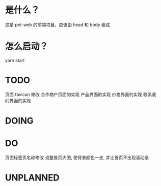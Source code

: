 # 是什么？
这是 pet-web 的前端项目，应该由 head 和 body 组成

# 怎么启动？
yarn start


# TODO
页面 favicon 修改
合作商户页面的实现
产品界面的实现
价格界面的实现
联系我们界面的实现


# DOING



# DO
页面标签页名称修改
调整首页大图, 使背景颜色一支, 并让首页不出现滚动条

# UNPLANNED
